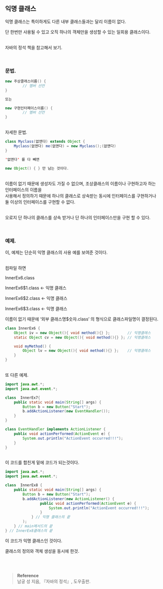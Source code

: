 ## 익명 클래스

익명 클래스는 특이하게도 다른 내부 클래스들과는 달리 이름이 없다.

단 한번만 사용될 수 있고 오직 하나의 객체만을 생성할 수 있는 일회용 클래스이다.

<br/>자바의 정석 책을 참고해서 보기.

<br/>

### 문법.

```java
new 주상클래스이름() {
		// 멤버 선언
}

또는

new 구현인터페이스이름() {
		// 멤버 선언
}
```

<br/>자세한 문법.

```java
class Myclass(없앤다) extends Object {
	Myclass(없앤다) me(없앤다) = new Myclass();(없앤다)
}

'없앤다' 를 다 빼면

new Object() { } 만 남는 것이다.

```

<br/>이름이 없기 때문에 생성자도 가질 수 없으며, 조상클래스의 이름이나 구현하고자 하는 인터페이스의 이름을 <br/>사용해서 정의하기 때문에 하나의 클래스로 상속받는 동시에 인터페이스를 구현하거나 둘 이상의 인터페이스를 구현할 수 없다. 

<br/>오로지 단 하나의 클래스를 상속 받거나 단 하나의 인터페이스만을 구현 할 수 있다.


<br/>

### 예제.

이, 예제는 단순히 익명 클래스의 사용 예를 보여준 것이다.

<br/>컴파일 하면

InnerEx6.class

InnerEx6$1.class ← 익명 클래스

InnerEx6$2.class ← 익명 클래스

InnerEx6$3.class ← 익명 클래스

이름이 없기 때문에 ‘외부 클래스명$숫자.class’ 의 형식으로 클래스파일명이 결정된다.

```java
class InnerEx6 {
	Object iv = new Object(){ void method(){} };		// 익명클래스
	static Object cv = new Object(){ void method(){} };	// 익명클래스

	void myMethod() {
		Object lv = new Object(){ void method(){} };	// 익명클래스
	}
}
```

<br/>또 다른 예제.

```java
import java.awt.*;
import java.awt.event.*;

class  InnerEx7{
	public static void main(String[] args) {
		Button b = new Button("Start");
		b.addActionListener(new EventHandler());
	}
}

class EventHandler implements ActionListener {
	public void actionPerformed(ActionEvent e) {
		System.out.println("ActionEvent occurred!!!");
	}
}
```

<br/>이 코드를 합친게 밑에 코드가 되는것이다.

```java
import java.awt.*;
import java.awt.event.*;

class  InnerEx8 {
	public static void main(String[] args) {
		Button b = new Button("Start");
		b.addActionListener(new ActionListener() {
				public void actionPerformed(ActionEvent e) {
					System.out.println("ActionEvent occurred!!!");
				}
			} // 익명 클래스의 끝
		);
	} // main메서드의 끝
} // InnerEx8클래스의 끝
```

이 코드가 익명 클래스인 것이다. 

클래스의 정의와 객체 생성을 동시에 한것.

<br/><br/>

>**Reference**
><br/>남궁 성 지음, 『자바의 정석』, 도우출판.
